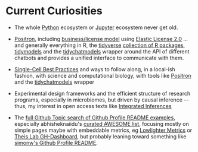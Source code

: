 # Current Curiosities

-  The whole [Python](https://github.com/topics/python) ecosystem or [Jupyter](https://github.com/topics/jupyter) ecosystem never get old.

- [Positron](https://positron.posit.co/), including [business/license model](https://positron.posit.co/licensing.html) using [Elastic License 2.0](https://github.com/posit-dev/positron?tab=License-1-ov-file#readme) ... and generally everything in R, the [tidyverse](https://www.tidyverse.org/) [collection of R packages](https://www.tidyverse.org/packages/), [tidymodels](https://tidymodels.tidymodels.org/) and the [tidychatmodels](https://tidychatmodels.albert-rapp.de/) wrapper around the API of different chatbots and provides a unified interface to communicate with them. 

- [Single-Cell Best Practices](https://sc-best-practices.org) and ways to follow along, in a local-ish fashion, with science and computational biology, with tools like [Positron](https://positron.posit.co/) and the [tidychatmodels](https://tidychatmodels.albert-rapp.de/) wrapper

- Experimental design frameworks and the efficient structure of research programs, especially in microbiomes, but driven by causal inference -- thus, my interest in open access texts like [Integrated Inferences](https://integrated-inferences.github.io/book/)

- The [full Github Topic search of Github Profile README examples](https://github.com/topics/github-profile-readme), especially abhisheknaiidu's [curated AWESOME list](https://github.com/abhisheknaiidu/awesome-github-profile-readme), focusing mostly on simple pages maybe with embeddable metrics, eg [Lowlighter Metrics](https://github.com/lowlighter/metrics) or [Theis Lab GH-Dashboard](https://github.com/theislab/gh-dashboard), but probably leaning toward something like [simonw's Github Profile README](https://www.aboutmonica.com/blog/how-to-create-a-github-profile-readme/).
